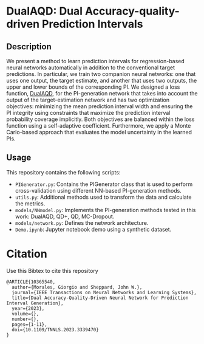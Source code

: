# DualAQD: Dual Accuracy-quality-driven Prediction Intervals

## Description

We present a method to learn prediction intervals for regression-based neural networks automatically in addition to the conventional target predictions.
In particular, we train two companion neural networks: one that uses one output, the target estimate, and another that uses two outputs, the upper and lower bounds of the corresponding PI.
We designed a loss function, [DualAQD](https://arxiv.org/abs/2212.06370), for the PI-generation network that takes into account the output of the target-estimation network and has two optimization objectives: minimizing the mean prediction interval width and ensuring the PI integrity using constraints that maximize the prediction interval probability coverage implicitly.
Both objectives are balanced within the loss function using a self-adaptive coefficient.
Furthermore, we apply a Monte Carlo-based approach that evaluates the model uncertainty in the learned PIs.

## Usage

This repository contains the following scripts:

* `PIGenerator.py`: Contains the PIGenerator class that is used to perform cross-validation using different NN-based PI-generation methods.        
* `utils.py`: Additional methods used to transform the data and calculate the metrics. 
* `models/NNmodel.py`: Implements the PI-generation methods tested in this work: DualAQD, QD+, QD, MC-Dropout.
* `models/network.py`: Defines the network architecture.
* `Demo.ipynb`: Jupyter notebook demo using a synthetic dataset.

# Citation
Use this Bibtex to cite this repository

```
@ARTICLE{10365540,
  author={Morales, Giorgio and Sheppard, John W.},
  journal={IEEE Transactions on Neural Networks and Learning Systems}, 
  title={Dual Accuracy-Quality-Driven Neural Network for Prediction Interval Generation}, 
  year={2023},
  volume={},
  number={},
  pages={1-11},
  doi={10.1109/TNNLS.2023.3339470}
}
```
